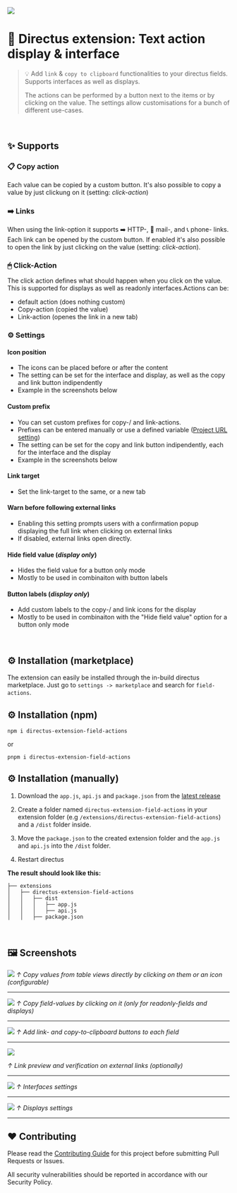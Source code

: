 ![](https://raw.githubusercontent.com/utomic-media/directus-extension-field-actions/main/docs/Directus-Extension-Field-Actions.png)


# 🐰 Directus extension: Text action display & interface
> 💡 Add `link` & `copy to clipboard` functionalities to your directus fields. Supports interfaces as well as displays.
> 
> The actions can be performed by a button next to the items or by clicking on the value. The settings allow customisations for a bunch of different use-cases.

<br />

## ✨ Supports
### 📋 Copy action
Each value can be copied by a custom button. It's also possible to copy a value by just clickung on it (setting: *click-action*)

### ➡️ Links
When using the link-option it supports ➡️ HTTP-, 📧 mail-, and 📞 phone- links. Each link can be opened by the custom button. If enabled it's also possible to open the link by just clicking on the value (setting: *click-action*).


### 🖱 Click-Action
The click action defines what should happen when you click on the value. This is supported for displays as well as readonly interfaces.Actions can be:
* default action (does nothing custom)
* Copy-action (copied the value)
* Link-action (openes the link in a new tab)

### ⚙ Settings
#### Icon position
- The icons can be placed before or after the content
- The setting can be set for the interface and display, as well as the copy and link button indipendently
- Example in the screenshots below

#### Custom prefix
- You can set custom prefixes for copy-/ and link-actions.
- Prefixes can be entered manually or use a defined variable ([Project URL setting](https://docs.directus.io/configuration/project-settings.html#general))
- The setting can be set for the copy and link button indipendently, each for the interface and the display
- Example in the screenshots below

#### Link target
- Set the link-target to the same, or a new tab

#### Warn before following external links
- Enabling this setting prompts users with a confirmation popup displaying the full link when clicking on external links
- If disabled, external links open directly.

#### Hide field value (_display only_)
- Hides the field value for a button only mode
- Mostly to be used in combinaiton with button labels

#### Button labels (_display only_)
- Add custom labels to the copy-/ and link icons for the display
- Mostly to be used in combinaiton with the "Hide field value" option for a button only mode

<br />

## ⚙️ Installation (marketplace)
The extension can easily be installed through the in-build directus marketplace.
Just go to `settings -> marketplace` and search for `field-actions`.

## ⚙️ Installation (npm)
```
npm i directus-extension-field-actions
```

or

```
pnpm i directus-extension-field-actions
```

## ⚙️ Installation (manually)
1. Download the `app.js`, `api.js` and `package.json` from the [latest release](https://raw.githubusercontent.com/utomic-media/directus-extension-field-actions/releases)

2. Create a folder named `directus-extension-field-actions` in your extension folder (e.g  `/extensions/directus-extension-field-actions`) and a `/dist` folder inside.
   
3. Move the `package.json` to the created extension folder and the `app.js` and `api.js` into the `/dist` folder.

4. Restart directus

**The result should look like this:**
```
├── extensions
│   ├── directus-extension-field-actions
│   │   ├── dist
│   │   │   ├── app.js
│   │   │   ├── api.js
│   │   ├── package.json
```


<br />

## 🖼 Screenshots
![](https://raw.githubusercontent.com/utomic-media/directus-extension-field-actions/main/docs/screenshots/display-copy.png)
*↑ Copy values from table views directly by clicking on them or an icon (configurable)*

---

![](https://raw.githubusercontent.com/utomic-media/directus-extension-field-actions/main/docs/screenshots/item-copy-hover.png)
*↑ Copy field-values by clicking on it (only for readonly-fields and displays)*

---

![](https://raw.githubusercontent.com/utomic-media/directus-extension-field-actions/main/docs/screenshots/item-copy-button.png)
*↑ Add link- and copy-to-clipboard buttons to each field*

---

![](https://raw.githubusercontent.com/utomic-media/directus-extension-field-actions/main/docs/screenshots/follow-link-confirmation-detail.png)

*↑ Link preview and verification on external links (optionally)*

---

![](https://raw.githubusercontent.com/utomic-media/directus-extension-field-actions/main/docs/screenshots/interface-config-2023-03.png)
*↑ Interfaces settings*

---

![](https://raw.githubusercontent.com/utomic-media/directus-extension-field-actions/main/docs/screenshots/display-config-2023-03.png)
*↑ Displays settings*

---

## ❤️ Contributing

Please read the [Contributing Guide](./docs/CONTRIBUTING.md) for this project before submitting Pull Requests or Issues.

All security vulnerabilities should be reported in accordance with our Security Policy.